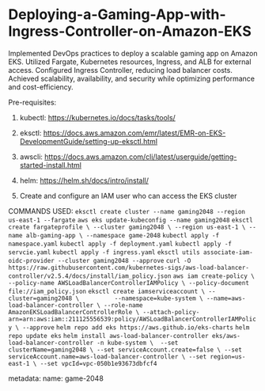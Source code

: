 # Deploying-a-Gaming-App-with-Ingress-Controller-on-Amazon-EKS
Implemented DevOps practices to deploy a scalable gaming app on Amazon EKS. Utilized Fargate, Kubernetes resources, Ingress, and ALB for external access. Configured Ingress Controller, reducing load balancer costs. Achieved scalability, availability, and security while optimizing performance and cost-efficiency.

Pre-requisites:

1. kubectl: https://kubernetes.io/docs/tasks/tools/

2. eksctl: https://docs.aws.amazon.com/emr/latest/EMR-on-EKS-DevelopmentGuide/setting-up-eksctl.html

3. awscli: https://docs.aws.amazon.com/cli/latest/userguide/getting-started-install.html

4. helm: https://helm.sh/docs/intro/install/

5. Create and configure an IAM user who can access the EKS cluster

COMMANDS USED:
`eksctl create cluster --name gaming2048 --region us-east-1 --fargate`
`aws eks update-kubeconfig --name gaming2048`
`eksctl create fargateprofile \
    --cluster gaming2048 \
    --region us-east-1 \
    --name alb-gaming-app \
    --namespace game-2048`
`kubectl apply -f namespace.yaml`
`kubectl apply -f deployment.yaml`
`kubectl apply -f servcie.yaml`
`kubectl apply -f ingress.yaml`
`eksctl utils associate-iam-oidc-provider --cluster gaming2048 --approve`
`curl -O https://raw.githubusercontent.com/kubernetes-sigs/aws-load-balancer-controller/v2.5.4/docs/install/iam_policy.json`
`aws iam create-policy \
    --policy-name AWSLoadBalancerControllerIAMPolicy \
    --policy-document file://iam_policy.json`
`eksctl create iamserviceaccount \
  --cluster=gaming2048 \         
  --namespace=kube-system \
  --name=aws-load-balancer-controller \
  --role-name AmazonEKSLoadBalancerControllerRole \
  --attach-policy-arn=arn:aws:iam::211125556539:policy/AWSLoadBalancerControllerIAMPolicy \
  --approve`
`helm repo add eks https://aws.github.io/eks-charts`
`helm repo update eks`
`helm install aws-load-balancer-controller eks/aws-load-balancer-controller -n kube-system \ 
  --set clusterName=gaming2048 \
  --set serviceAccount.create=false \
  --set serviceAccount.name=aws-load-balancer-controller \
  --set region=us-east-1 \
  --set vpcId=vpc-050b1e93673dbfcf4`

metadata:
  name: game-2048
